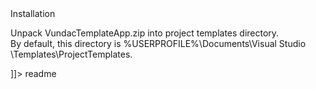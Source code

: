 <snippet>
  <content><![CDATA[
# ${1:Project Name}
Template with some common features in Xamarin application development with Prism framework 

## Installation
Unpack VundacTemplateApp.zip into project templates directory.  
By default, this directory is %USERPROFILE%\Documents\Visual Studio <version>\Templates\ProjectTemplates.

]]></content>
  <tabTrigger>readme</tabTrigger>
</snippet>